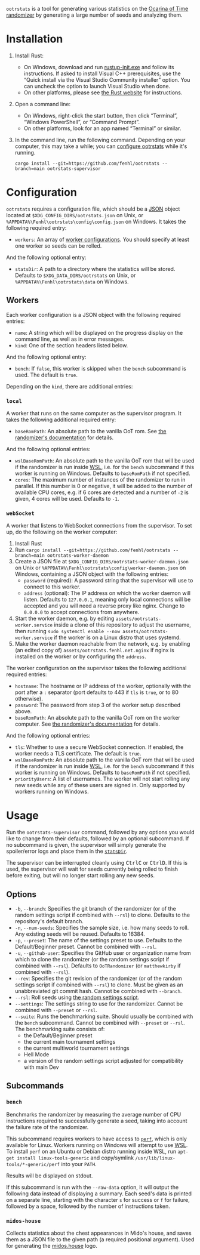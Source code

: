 `ootrstats` is a tool for generating various statistics on the [Ocarina of Time randomizer](https://github.com/OoTRandomizer/OoT-Randomizer) by generating a large number of seeds and analyzing them.

# Installation

1. Install Rust:
    * On Windows, download and run [rustup-init.exe](https://win.rustup.rs/) and follow its instructions. If asked to install Visual C++ prerequisites, use the “Quick install via the Visual Studio Community installer” option. You can uncheck the option to launch Visual Studio when done.
    * On other platforms, please see [the Rust website](https://www.rust-lang.org/tools/install) for instructions.
2. Open a command line:
    * On Windows, right-click the start button, then click “Terminal”, “Windows PowerShell”, or “Command Prompt”.
    * On other platforms, look for an app named “Terminal” or similar.
3. In the command line, run the following command. Depending on your computer, this may take a while; you can [configure ootrstats](#configuration) while it's running.

    ```
    cargo install --git=https://github.com/fenhl/ootrstats --branch=main ootrstats-supervisor
    ```

# Configuration

`ootrstats` requires a configuration file, which should be a [JSON](https://json.org/) object located at `$XDG_CONFIG_DIRS/ootrstats.json` on Unix, or `%APPDATA%\Fenhl\ootrstats\config\config.json` on Windows. It takes the following required entry:

* `workers`: An array of [worker configurations](#workers). You should specify at least one worker so seeds can be rolled.

And the following optional entry:

* `statsDir`: A path to a directory where the statistics will be stored. Defaults to `$XDG_DATA_DIRS/ootrstats` on Unix, or `%APPDATA%\Fenhl\ootrstats\data` on Windows.

## Workers

Each worker configuration is a JSON object with the following required entries:

* `name`: A string which will be displayed on the progress display on the command line, as well as in error messages.
* `kind`: One of the section headers listed below.

And the following optional entry:

* `bench`: If `false`, this worker is skipped when the `bench` subcommand is used. The default is `true`.

Depending on the `kind`, there are additional entries:

### `local`

A worker that runs on the same computer as the supervisor program. It takes the following additional required entry:

* `baseRomPath`: An absolute path to the vanilla OoT rom. See [the randomizer's documentation](https://github.com/OoTRandomizer/OoT-Randomizer#installation) for details.

And the following optional entries:

* `wslBaseRomPath`: An absolute path to the vanilla OoT rom that will be used if the randomizer is run inside [WSL](https://learn.microsoft.com/windows/wsl/about), i.e. for the `bench` subcommand if this worker is running on Windows. Defaults to `baseRomPath` if not specified.
* `cores`: The maximum number of instances of the randomizer to run in parallel. If this number is 0 or negative, it will be added to the number of available CPU cores, e.g. if 6 cores are detected and a number of `-2` is given, 4 cores will be used. Defaults to `-1`.

### `webSocket`

A worker that listens to WebSocket connections from the supervisor. To set up, do the following on the worker computer:

1. Install Rust
2. Run `cargo install --git=https://github.com/fenhl/ootrstats --branch=main ootrstats-worker-daemon`
3. Create a JSON file at `$XDG_CONFIG_DIRS/ootrstats-worker-daemon.json` on Unix or `%APPDATA%\Fenhl\ootrstats\config\worker-daemon.json` on Windows, containing a JSON object with the following entries:
    * `password` (required): A password string that the supervisor will use to connect to this worker.
    * `address` (optional): The IP address on which the worker daemon will listen. Defaults to `127.0.0.1`, meaning only local connections will be accepted and you will need a reverse proxy like nginx. Change to `0.0.0.0` to accept connections from anywhere.
4. Start the worker daemon, e.g. by editing `assets/ootrstats-worker.service` inside a clone of this repository to adjust the username, then running `sudo systemctl enable --now assets/ootrstats-worker.service` if the worker is on a Linux distro that uses systemd.
5. Make the worker daemon reachable from the network, e.g. by enabling (an edited copy of) `assets/ootrstats.fenhl.net.nginx` if nginx is installed on the worker or by configuring the `address`.

The worker configuration on the supervisor takes the following additional required entries:

* `hostname`: The hostname or IP address of the worker, optionally with the port after a `:` separator (port defaults to 443 if `tls` is `true`, or to 80 otherwise).
* `password`: The password from step 3 of the worker setup described above.
* `baseRomPath`: An absolute path to the vanilla OoT rom on the worker computer. See [the randomizer's documentation](https://github.com/OoTRandomizer/OoT-Randomizer#installation) for details.

And the following optional entries:

* `tls`: Whether to use a secure WebSocket connection. If enabled, the worker needs a TLS certificate. The default is `true`.
* `wslBaseRomPath`: An absolute path to the vanilla OoT rom that will be used if the randomizer is run inside [WSL](https://learn.microsoft.com/windows/wsl/about), i.e. for the `bench` subcommand if this worker is running on Windows. Defaults to `baseRomPath` if not specified.
* `priorityUsers`: A list of usernames. The worker will not start rolling any new seeds while any of these users are signed in. Only supported by workers running on Windows.

# Usage

Run the `ootrstats-supervisor` command, followed by any options you would like to change from their defaults, followed by an optional subcommand. If no subcommand is given, the supervisor will simply generate the spoiler/error logs and place them in the [`statsDir`](#configuration).

The supervisor can be interrupted cleanly using <kbd>Ctrl</kbd><kbd>C</kbd> or <kbd>Ctrl</kbd><kbd>D</kbd>. If this is used, the supervisor will wait for seeds currently being rolled to finish before exiting, but will no longer start rolling any new seeds.

## Options

* `-b`, `--branch`: Specifies the git branch of the randomizer (or of the random settings script if combined with `--rsl`) to clone. Defaults to the repository's default branch.
* `-n`, `--num-seeds`: Specifies the sample size, i.e. how many seeds to roll. Any existing seeds will be reused. Defaults to 16384.
* `-p`, `--preset`: The name of the settings preset to use. Defaults to the Default/Beginner preset. Cannot be combined with `--rsl`.
* `-u`, `--github-user`: Specifies the GitHub user or organization name from which to clone the randomizer (or the random settings script if combined with `--rsl`). Defaults to `OoTRandomizer` (or `matthewkirby` if combined with `--rsl`).
* `--rev`: Specifies the git revision of the randomizer (or of the random settings script if combined with `--rsl`) to clone. Must be given as an unabbreviated git commit hash. Cannot be combined with `--branch`.
* `--rsl`: Roll seeds using [the random settings script](https://github.com/matthewkirby/plando-random-settings).
* `--settings`: The settings string to use for the randomizer. Cannot be combined with `--preset` or `--rsl`.
* `--suite`: Runs the benchmarking suite. Should usually be combined with the `bench` subcommand. Cannot be combined with `--preset` or `--rsl`. The benchmarking suite consists of:
    * the Default/Beginner preset
    * the current main tournament settings
    * the current multiworld tournament settings
    * Hell Mode
    * a version of the random settings script adjusted for compatibility with main Dev

## Subcommands

### `bench`

Benchmarks the randomizer by measuring the average number of CPU instructions required to successfully generate a seed, taking into account the failure rate of the randomizer.

This subcommand requires workers to have access to [`perf`](https://perf.wiki.kernel.org/), which is only available for Linux. Workers running on Windows will attempt to use [WSL](https://learn.microsoft.com/windows/wsl/about). To install `perf` on an Ubuntu or Debian distro running inside WSL, run `apt-get install linux-tools-generic` and copy/symlink `/usr/lib/linux-tools/*-generic/perf` into your `PATH`.

Results will be displayed on stdout.

If this subcommand is run with the `--raw-data` option, it will output the following data instead of displaying a summary. Each seed's data is printed on a separate line, starting with the character `s` for success or `f` for failure, followed by a space, followed by the number of instructions taken.

### `midos-house`

Collects statistics about the chest appearances in Mido's house, and saves them as a JSON file to the given path (a required positional argument). Used for generating the [midos.house](https://github.com/midoshouse/midos.house) logo.
